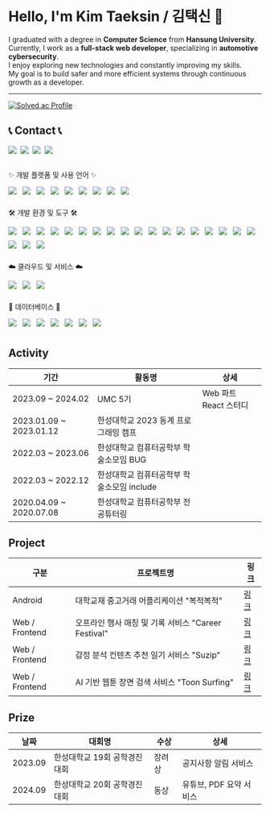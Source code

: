 # Hello, I'm Kim Taeksin / 김택신 👋

I graduated with a degree in **Computer Science** from **Hansung University**.  
Currently, I work as a **full-stack web developer**, specializing in **automotive cybersecurity**.  
I enjoy exploring new technologies and constantly improving my skills.  
My goal is to build safer and more efficient systems through continuous growth as a developer.

---

[![Solved.ac Profile](http://mazassumnida.wtf/api/v2/generate_badge?boj=yoyo3089)](https://solved.ac/yoyo3089/)

## 📞 Contact 📞
<div style="display:flex; flex-direction:row;">
    <a href="mailto:taeksin@gmail.com" style="margin-right:0.5rem;">
        <img src="https://img.shields.io/badge/Gmail-EA4335?style=for-the-badge&logo=Gmail&logoColor=white"> 
    </a>
    <a href="mailto:yoyo2521@naver.com" style="margin-right:0.5rem;">
        <img src="https://img.shields.io/badge/Naver-03C75A?style=for-the-badge&logo=Naver&logoColor=white"> 
    </a>
    <a href="https://open.kakao.com/o/stVUzeYf" style="margin-right:0.5rem;">
        <img src="https://img.shields.io/badge/KakaoTalk-FFCD00?style=for-the-badge&logoColor=black&logo=KakaoTalk"> 
    </a>
    <a href="https://www.instagram.com/taek_god" style="margin-right:0.5rem;">
        <img src="https://img.shields.io/badge/Instagram-E4405F?style=for-the-badge&logo=Instagram&logoColor=white"> 
    </a>
</div><br/>

<div style="display:flex; flex-direction:column; align-items:flex-start;">
  
  <p>✨ 개발 플랫폼 및 사용 언어 ✨</p>
  <div>
    <img src="https://img.shields.io/badge/Python-3776AB?style=for-the-badge&logo=Python&logoColor=white" style="margin: 0 0.5rem 0.5rem 0;" />
    <img src="https://img.shields.io/badge/Java-007396?style=for-the-badge&logo=OpenJDK&logoColor=white" style="margin: 0 0.5rem 0.5rem 0;" />
    <img src="https://img.shields.io/badge/React-61DAFB?style=for-the-badge&logo=React&logoColor=white" style="margin: 0 0.5rem 0.5rem 0;" />
    <img src="https://img.shields.io/badge/JavaScript-F7DF1E?style=for-the-badge&logo=JavaScript&logoColor=black" style="margin: 0 0.5rem 0.5rem 0;" />
    <img src="https://img.shields.io/badge/TypeScript-3178C6?style=for-the-badge&logo=TypeScript&logoColor=white" style="margin: 0 0.5rem 0.5rem 0;" />
    <img src="https://img.shields.io/badge/HTML5-E34F26?style=for-the-badge&logo=HTML5&logoColor=white" style="margin: 0 0.5rem 0.5rem 0;" />
    <img src="https://img.shields.io/badge/CSS3-1572B6?style=for-the-badge&logo=CSS3&logoColor=white" style="margin: 0 0.5rem 0.5rem 0;" />
    <img src="https://img.shields.io/badge/TensorFlow-FF6F00?style=for-the-badge&logo=TensorFlow&logoColor=white" style="margin: 0 0.5rem 0.5rem 0;" />
    <img src="https://img.shields.io/badge/PyTorch-EE4C2C?style=for-the-badge&logo=PyTorch&logoColor=white" style="margin: 0 0.5rem 0.5rem 0;" />
  </div>
  
  <p>🛠 개발 환경 및 도구 🛠</p>
  <div>
    <img src="https://img.shields.io/badge/Selenium-43B02A?style=for-the-badge&logo=Selenium&logoColor=white" style="margin: 0 0.5rem 0.5rem 0;" />
    <img src="https://img.shields.io/badge/ChromeDriver-4285F4?style=for-the-badge&logo=Google-Chrome&logoColor=white" style="margin: 0 0.5rem 0.5rem 0;" />
    <img src="https://img.shields.io/badge/Firebase-FFCA28?style=for-the-badge&logo=Firebase&logoColor=white" style="margin: 0 0.5rem 0.5rem 0;" />
    <img src="https://img.shields.io/badge/SpringBoot-6DB33F?style=for-the-badge&logo=SpringBoot&logoColor=white" style="margin: 0 0.5rem 0.5rem 0;" />
    <img src="https://img.shields.io/badge/Spring Security-6DB33F?style=for-the-badge&logo=Spring Security&logoColor=white" style="margin: 0 0.5rem 0.5rem 0;" />
    <img src="https://img.shields.io/badge/Flask-000000?style=for-the-badge&logo=Flask&logoColor=white" style="margin: 0 0.5rem 0.5rem 0;" />
    <img src="https://img.shields.io/badge/Jupyter-F37626?style=for-the-badge&logo=Jupyter&logoColor=white" style="margin: 0 0.5rem 0.5rem 0;" />
    <img src="https://img.shields.io/badge/conda-44A833?style=for-the-badge&logo=Anaconda&logoColor=white" style="margin: 0 0.5rem 0.5rem 0;" />
    <img src="https://img.shields.io/badge/venv-4B8BBE?style=for-the-badge&logo=Python&logoColor=white" style="margin: 0 0.5rem 0.5rem 0;" />
    <img src="https://img.shields.io/badge/EC2-FF9900?style=for-the-badge&logo=Amazon-EC2&logoColor=white" style="margin: 0 0.5rem 0.5rem 0;" />
    <img src="https://img.shields.io/badge/Visual_Studio_Code-0078D7?style=for-the-badge&logo=Visual-Studio-Code&logoColor=white" style="margin: 0 0.5rem 0.5rem 0;" />
    <img src="https://img.shields.io/badge/Android_Studio-3DDC84?style=for-the-badge&logo=Android-Studio&logoColor=white" style="margin: 0 0.5rem 0.5rem 0;" />
    <img src="https://img.shields.io/badge/PyCharm-000000?style=for-the-badge&logo=PyCharm&logoColor=white" style="margin: 0 0.5rem 0.5rem 0;" />
    <img src="https://img.shields.io/badge/GitHub-181717?style=for-the-badge&logo=GitHub&logoColor=white" style="margin: 0 0.5rem 0.5rem 0;" />
    <img src="https://img.shields.io/badge/Cursor-000000?style=for-the-badge&logo=cursor&logoColor=white" style="margin: 0 0.5rem 0.5rem 0;" />
    <img src="https://img.shields.io/badge/Jenkins-D24939?style=for-the-badge&logo=Jenkins&logoColor=white" style="margin: 0 0.5rem 0.5rem 0;" />
    <img src="https://img.shields.io/badge/Gradle-02303A?style=for-the-badge&logo=Gradle&logoColor=white" style="margin: 0 0.5rem 0.5rem 0;" />
    <img src="https://img.shields.io/badge/Bootstrap-7952B3?style=for-the-badge&logo=Bootstrap&logoColor=white" style="margin: 0 0.5rem 0.5rem 0;" />
    <img src="https://img.shields.io/badge/Tailwind_CSS-06B6D4?style=for-the-badge&logo=Tailwind-CSS&logoColor=white" style="margin: 0 0.5rem 0.5rem 0;" />
    <img src="https://img.shields.io/badge/Ollama-000000?style=for-the-badge&logo=Ollama&logoColor=white" style="margin: 0 0.5rem 0.5rem 0;" />
    <img src="https://img.shields.io/badge/vLLM-0066FF?style=for-the-badge&logo=vLLM&logoColor=white" style="margin: 0 0.5rem 0.5rem 0;" />
  </div>
  
  <p>☁️ 클라우드 및 서비스 ☁️</p>
  <div>
    <img src="https://img.shields.io/badge/AWS-232F3E?style=for-the-badge&logo=amazonaws&logoColor=white" style="margin: 0 0.5rem 0.5rem 0;" />
    <img src="https://img.shields.io/badge/NHN-00A1DE?style=for-the-badge&logo=nhn&logoColor=white" style="margin: 0 0.5rem 0.5rem 0;" />
    <img src="https://img.shields.io/badge/Oracle-F80000?style=for-the-badge&logo=oracle&logoColor=white" style="margin: 0 0.5rem 0.5rem 0;" />
  </div>

  <p>🎨 데이터베이스 🎨</p>
  <div>
    <img src="https://img.shields.io/badge/MySQL-4479A1?style=for-the-badge&logo=MySQL&logoColor=white" style="margin: 0 0.5rem 0.5rem 0;" />
    <img src="https://img.shields.io/badge/MSSQL-CC2927?style=for-the-badge&logo=microsoftsqlserver&logoColor=white" style="margin: 0 0.5rem 0.5rem 0;" />
    <img src="https://img.shields.io/badge/PostgreSQL-336791?style=for-the-badge&logo=PostgreSQL&logoColor=white" style="margin: 0 0.5rem 0.5rem 0;" />
    <img src="https://img.shields.io/badge/Faiss-0B9FDE?style=for-the-badge&logo=faiss&logoColor=white" style="margin: 0 0.5rem 0.5rem 0;" />
    <img src="https://img.shields.io/badge/pgvector-00758F?style=for-the-badge&logo=postgresql&logoColor=white" style="margin: 0 0.5rem 0.5rem 0;" />
    <img src="https://img.shields.io/badge/Notion-000000?style=for-the-badge&logo=notion&logoColor=white" style="margin: 0 0.5rem 0.5rem 0;" />
    <img src="https://img.shields.io/badge/Proxy-000000?style=for-the-badge&logo=proxy&logoColor=white" style="margin: 0 0.5rem 0.5rem 0;" />
  </div>

</div>


<!-- ## Education

| 기간             | 소속     | 전공 & 교육                       | 학위 | 비고 |
|------------------|----------|---------------------------------|------|------|
| 2024.01 ~ 2024.02 | LG       | LG AI aimers 4기                 | 교육 | 수료 |
| 2024.01 ~ 2024.02 | Naver    | Naver Coaching Study - Data Science | 교육 | 수료 |
| 2024.07 ~ 2024.08 | SK       | SK AI Data Academy 1기           | 교육 | 수료 |
| 2025.04 ~ 2025.07 | Kiwoom   | Kiwoom Digital Academy 1기       | 교육 |      | -->


## Activity

| 기간                  | 활동명                                | 상세                         |
|-----------------------|-------------------------------------|------------------------------|
| 2023.09 ~ 2024.02     | UMC 5기                             | Web 파트 React 스터디         |
| 2023.01.09 ~ 2023.01.12 | 한성대학교 2023 동계 프로그래밍 캠프    |                              |
| 2022.03 ~ 2023.06     | 한성대학교 컴퓨터공학부 학술소모임 BUG |                              |
| 2022.03 ~ 2022.12     | 한성대학교 컴퓨터공학부 학술소모임 include |                              |
| 2020.04.09 ~ 2020.07.08 | 한성대학교 컴퓨터공학부 전공튜터링    |                              |


## Project

| 구분           | 프로젝트명                                     | 링크 |
|----------------|----------------------------------------------|------|
| Android        | 대학교재 중고거래 어플리케이션 "복적복적"       | [링크](#) |
| Web / Frontend | 오프라인 행사 매칭 및 기록 서비스 "Career Festival" | [링크](#) |
| Web / Frontend | 감정 분석 컨텐츠 추천 일기 서비스 "Suzip"       | [링크](#) |
| Web / Frontend | AI 기반 웹툰 장면 검색 서비스 "Toon Surfing"    | [링크](#) |

## Prize

| 날짜    | 대회명                      | 수상   | 상세                       |
|---------|-----------------------------|--------|----------------------------|
| 2023.09 | 한성대학교 19회 공학경진대회     | 장려상 | 공지사항 알림 서비스          |
| 2024.09 | 한성대학교 20회 공학경진대회     | 동상   | 유튜브, PDF 요약 서비스       |
















<!--
**taeksin/taeksin** is a ✨ _special_ ✨ repository because its `README.md` (this file) appears on your GitHub profile.

Here are some ideas to get you started:

- 🔭 I’m currently working on ...
- 🌱 I’m currently learning ...
- 👯 I’m looking to collaborate on ...
- 🤔 I’m looking for help with ...
- 💬 Ask me about ...
- 📫 How to reach me: ...
- 😄 Pronouns: ...
- ⚡ Fun fact: ...
-->
